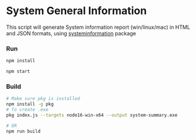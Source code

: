 # System General Information

This script will generate System information report (win/linux/mac) in HTML and JSON formats, using [systeminformation](https://www.npmjs.com/package/systeminformation) package

### Run

```bash
npm install

npm start
```

### Build

```bash
# Make sure pkg is installed
npm install -g pkg
# To create .exe
pkg index.js --targets node16-win-x64 --output system-summary.exe

# OR
npm run build

```
